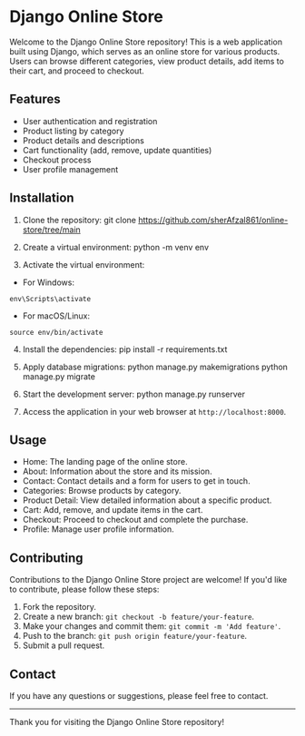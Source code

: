 # Django Online Store

Welcome to the Django Online Store repository! This is a web application built using Django, which serves as an online store for various products. 
Users can browse different categories, view product details, add items to their cart, and proceed to checkout.

## Features

- User authentication and registration
- Product listing by category
- Product details and descriptions
- Cart functionality (add, remove, update quantities)
- Checkout process
- User profile management

## Installation

1. Clone the repository:
git clone https://github.com/sherAfzal861/online-store/tree/main
2. Create a virtual environment:
python -m venv env

3. Activate the virtual environment:

- For Windows:

```
env\Scripts\activate
```

- For macOS/Linux:

```
source env/bin/activate
```

4. Install the dependencies:
    pip install -r requirements.txt

5. Apply database migrations:
    python manage.py makemigrations
    python manage.py migrate

6. Start the development server:
    python manage.py runserver


7. Access the application in your web browser at `http://localhost:8000`.

## Usage

- Home: The landing page of the online store.
- About: Information about the store and its mission.
- Contact: Contact details and a form for users to get in touch.
- Categories: Browse products by category.
- Product Detail: View detailed information about a specific product.
- Cart: Add, remove, and update items in the cart.
- Checkout: Proceed to checkout and complete the purchase.
- Profile: Manage user profile information.

## Contributing

Contributions to the Django Online Store project are welcome! If you'd like to contribute, please follow these steps:

1. Fork the repository.
2. Create a new branch: `git checkout -b feature/your-feature`.
3. Make your changes and commit them: `git commit -m 'Add feature'`.
4. Push to the branch: `git push origin feature/your-feature`.
5. Submit a pull request.


## Contact

If you have any questions or suggestions, please feel free to contact.

---

Thank you for visiting the Django Online Store repository!


